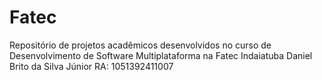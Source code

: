 # Fatec
Repositório de projetos acadêmicos desenvolvidos no curso de Desenvolvimento de Software Multiplataforma na Fatec Indaiatuba
Daniel Brito da Silva Júnior RA: 1051392411007
